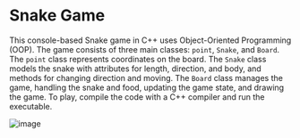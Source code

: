 # Snake Game

This console-based Snake game in C++ uses Object-Oriented Programming (OOP). The game consists of three main classes: `point`, `Snake`, and `Board`. The `point` class represents coordinates on the board. The `Snake` class models the snake with attributes for length, direction, and body, and methods for changing direction and moving. The `Board` class manages the game, handling the snake and food, updating the game state, and drawing the game. To play, compile the code with a C++ compiler and run the executable.

![image](https://github.com/user-attachments/assets/9911ef35-d6c5-4953-9eab-06f5061002a6)
